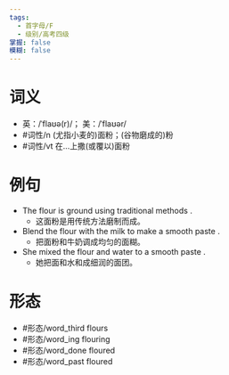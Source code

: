 ```yaml
---
tags:
  - 首字母/F
  - 级别/高考四级
掌握: false
模糊: false
---
```

# 词义
- 英：/ˈflaʊə(r)/； 美：/ˈflaʊər/
- #词性/n  (尤指小麦的)面粉；(谷物磨成的)粉
- #词性/vt  在…上撒(或覆以)面粉
# 例句
- The flour is ground using traditional methods .
	- 这面粉是用传统方法磨制而成。
- Blend the flour with the milk to make a smooth paste .
	- 把面粉和牛奶调成均匀的面糊。
- She mixed the flour and water to a smooth paste .
	- 她把面和水和成细润的面团。
# 形态
- #形态/word_third flours
- #形态/word_ing flouring
- #形态/word_done floured
- #形态/word_past floured
